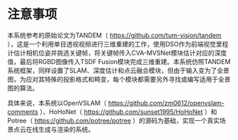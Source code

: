 # 注意事项

本系统参考的原始论文为TANDEM（ https://github.com/tum-vision/tandem ），这是一个利用单目透视视频进行三维重建的工作，使用DSO作为前端视觉里程计估计相机位姿并挑选关键帧，将关键帧传入CVA-MVSNet模块估计对应的深度值，最后将RGBD图像传入TSDF Fusion模块完成三维重建。本系统仿照TANDEM系统框架，同样设置了SLAM、深度估计和点云融合模块，但由于输入变为了全景图，为应对其特殊的投影格式和畸变，每个模块都需要另外寻找或编写适用于全景图的算法。

具体来说，本系统以OpenVSLAM（ https://github.com/zm0612/openvslam-comments ）、HoHoNet（ https://github.com/sunset1995/HoHoNet ）和Potree（ https://github.com/potree/potree ）的源码为基础，实现一个真实场景点云在线生成与渲染的系统。
